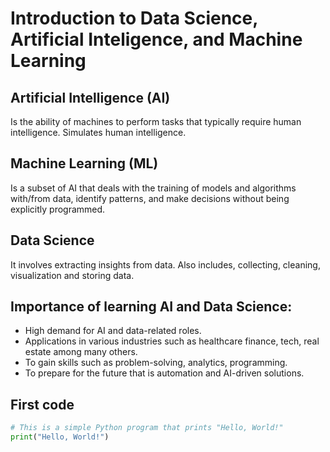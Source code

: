 # Introduction to Data Science, Artificial Inteligence, and Machine Learning

## Artificial Intelligence (AI)
Is the ability of machines to perform tasks that typically require human intelligence.
Simulates human intelligence.

## Machine Learning (ML)
Is a subset of AI that deals with the training of models and algorithms with/from data, identify patterns, and make decisions without being explicitly programmed.

## Data Science
It involves extracting insights from data.
Also includes, collecting, cleaning, visualization and storing data.

## Importance of learning AI and Data Science:
- High demand for AI and data-related roles.
- Applications in various industries such as healthcare finance, tech, real estate among many others.
- To gain skills such as problem-solving, analytics, programming.
- To prepare for the future that is automation and AI-driven solutions.

## First code
```python
# This is a simple Python program that prints "Hello, World!"
print("Hello, World!")
